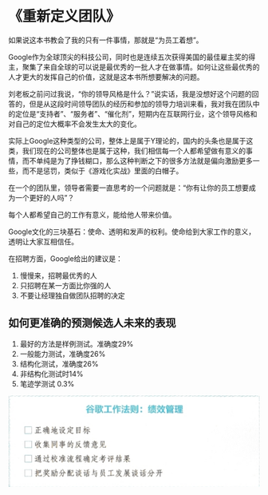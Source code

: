 # 《重新定义团队》

如果说这本书教会了我的只有一件事情，那就是“为员工着想”。

Google作为全球顶尖的科技公司，同时也是连续五次获得美国的最佳雇主奖的得主，聚集了来自全球的可以说是最优秀的一批人才在做事情。如何让这些最优秀的人才更大的发挥自己的价值，这就是这本书所想要解决的问题。

刘老板之前问过我说，“你的领导风格是什么？”说实话，我是没想好这个问题的回答的，但是从这段时间领导团队的经历和参加的领导力培训来看，我对我在团队中的定位是“支持者”、“服务者”、“催化剂”，短期内在互联网行业，这个领导风格和对自己的定位大概率不会发生太大的变化。

实际上Google这种类型的公司，整体上是属于Y理论的，国内的头条也是属于这类，我们现在的公司整体也是属于这种，我们相信每一个人都希望做有意义的事情，而不单纯是为了挣钱糊口，那么这种判断之下的很多方法就是偏向激励更多一些，而不是惩罚，类似于《游戏化实战》里面的白帽子。

在一个的团队里，领导者需要一直思考的一个问题就是：“你有让你的员工想要成为一个更好的人吗”？

每个人都希望自己的工作有意义，能给他人带来价值。

Google文化的三块基石：使命、透明和发声的权利。使命给到大家工作的意义，透明让大家互相信任。

在招聘方面，Google给出的建议是：

1. 慢慢来，招聘最优秀的人
2. 只招聘在某一方面比你强的人
3. 不要让经理独自做团队招聘的决定

## 如何更准确的预测候选人未来的表现

1. 最好的方法是样例测试。准确度29%
2. 一般能力测试，准确度26%
3. 结构化测试，准确度26%
4. 非结构化测试时14%
5. 笔迹学测试 0.3%

![](../.gitbook/assets/image%20%281%29.png)



